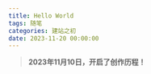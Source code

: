 ```yaml
---
title: Hello World
tags: 随笔
categories: 建站之初
date: 2023-11-20 00:00:00
---
```

> **2023年11月10日，开启了创作历程！**
